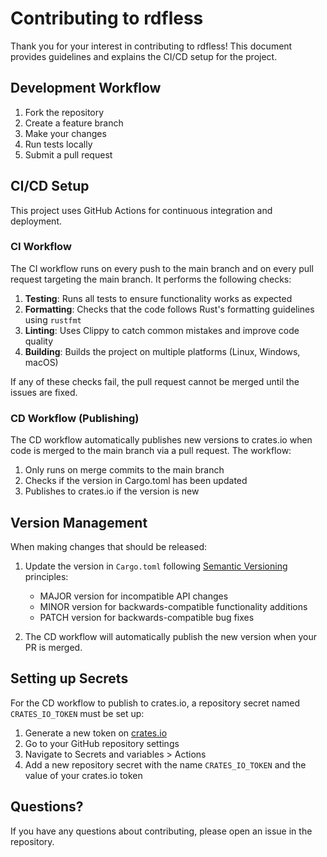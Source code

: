 # Contributing to rdfless

Thank you for your interest in contributing to rdfless! This document provides guidelines and explains the CI/CD setup for the project.

## Development Workflow

1. Fork the repository
2. Create a feature branch
3. Make your changes
4. Run tests locally
5. Submit a pull request

## CI/CD Setup

This project uses GitHub Actions for continuous integration and deployment.

### CI Workflow

The CI workflow runs on every push to the main branch and on every pull request targeting the main branch. It performs the following checks:

1. **Testing**: Runs all tests to ensure functionality works as expected
2. **Formatting**: Checks that the code follows Rust's formatting guidelines using `rustfmt`
3. **Linting**: Uses Clippy to catch common mistakes and improve code quality
4. **Building**: Builds the project on multiple platforms (Linux, Windows, macOS)

If any of these checks fail, the pull request cannot be merged until the issues are fixed.

### CD Workflow (Publishing)

The CD workflow automatically publishes new versions to crates.io when code is merged to the main branch via a pull request. The workflow:

1. Only runs on merge commits to the main branch
2. Checks if the version in Cargo.toml has been updated
3. Publishes to crates.io if the version is new

## Version Management

When making changes that should be released:

1. Update the version in `Cargo.toml` following [Semantic Versioning](https://semver.org/) principles:
   - MAJOR version for incompatible API changes
   - MINOR version for backwards-compatible functionality additions
   - PATCH version for backwards-compatible bug fixes

2. The CD workflow will automatically publish the new version when your PR is merged.

## Setting up Secrets

For the CD workflow to publish to crates.io, a repository secret named `CRATES_IO_TOKEN` must be set up:

1. Generate a new token on [crates.io](https://crates.io/me/tokens)
2. Go to your GitHub repository settings
3. Navigate to Secrets and variables > Actions
4. Add a new repository secret with the name `CRATES_IO_TOKEN` and the value of your crates.io token

## Questions?

If you have any questions about contributing, please open an issue in the repository.